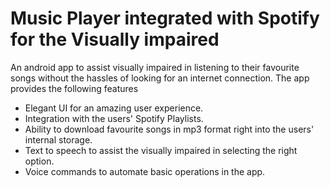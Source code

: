# Music Player integrated with Spotify for the Visually impaired

An android app to assist visually impaired in listening to their favourite songs without the hassles of looking for an internet connection.
The app provides the following features

- Elegant UI for an amazing user experience.
- Integration with the users' Spotify Playlists.
- Ability to download favourite songs in mp3 format right into the users' internal storage.
- Text to speech to assist the visually impaired in selecting the right option.
- Voice commands to automate basic operations in the app.
